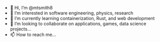 - 👋 Hi, I’m @mtsmith8
- 👀 I’m interested in software engineering, physics, research
- 🌱 I’m currently learning containerization, Rust, and web development
- 💞️ I’m looking to collaborate on applications, games, data science projects...
- 📫 How to reach me...

<!---
themorgantanner/themorgantanner is a ✨ special ✨ repository because its `README.md` (this file) appears on your GitHub profile.
You can click the Preview link to take a look at your changes.
--->
